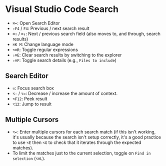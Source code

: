 # Visual Studio Code Search

- `⌘↩`: Open Search Editor
- `⇧F4` / `F4`: Previous / next search result
- `⌘↑` / `⌘↓`: Next / previous search field (also moves to, and through, search results)
- `⌘K M`: Change language mode
- `⌥⌘R`: Toggle regular expressions
- `⇧⌘E`: Clear search results by switching to the explorer
- `⇧⌘F`: Toggle search details (e.g., `Files to include`)

## Search Editor

- `⎋`: Focus search box
- `⌥-` / `⌥=`: Decrease / increase the amount of context.
- `⌥F12`: Peek result
- `⌥12`: Jump to result

## Multiple Cursors

- `⌥↩`: Enter multiple cursors for each search match (if this isn't working, it's usually because the search isn't setup correctly, it's a good practice to use `⌥E` then `⌥G` to check that it iterates through the expected matches).
- To limit the matches just to the current selection, toggle on `Find in selection` (`⌥⌘L`).
